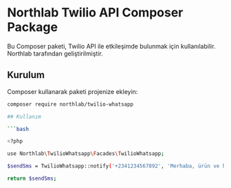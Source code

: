# Northlab Twilio API Composer Package

Bu Composer paketi, Twilio API ile etkileşimde bulunmak için kullanılabilir. Northlab tarafından geliştirilmiştir.

## Kurulum

Composer kullanarak paketi projenize ekleyin:

```bash
composer require northlab/twilio-whatsapp

## Kullanım

```bash

<?php

use Northlab\TwilioWhatsapp\Facades\TwilioWhatsapp;

$sendSms = TwilioWhatsapp::notify('+2341234567892', 'Merhaba, ürün ve hizmetlerimiz hakkında bilgi almak ister misiniz?')

return $sendSms;
